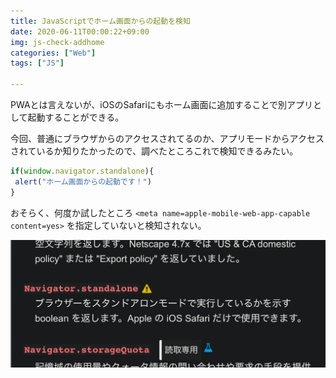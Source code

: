 ```yaml
---
title: JavaScriptでホーム画面からの起動を検知
date: 2020-06-11T00:00:22+09:00
img: js-check-addhome
categories: ["Web"]
tags: ["JS"]

---
```


PWAとは言えないが、iOSのSafariにもホーム画面に追加することで別アプリとして起動することができる。

今回、普通にブラウザからのアクセスされてるのか、アプリモードからアクセスされているか知りたかったので、調べたところこれで検知できるみたい。

```js
if(window.navigator.standalone){
 alert("ホーム画面からの起動です！")
}
```

おそらく、何度か試したところ `<meta name=apple-mobile-web-app-capable content=yes>` を指定していないと検知されない。

![あとMDNの個別ページは404になっていた](../../../images/js-check-addhome-mozilla.jpg)